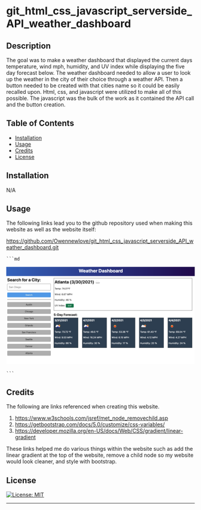 # git_html_css_javascript_serverside_API_weather_dashboard

## Description

The goal was to make a weather dashboard that displayed the current days temperature, wind mph, humidity, and UV index while displaying the five day forecast below. The weather dashboard needed to allow a user to look up the weather in the city of their choice through a weather API. Then a button needed to be created with that cities name so it could be easily recalled upon. Html, css, and javascript were utilized to make all of this possible. The javascript was the bulk of the work as it contained the API call and the button creation.






## Table of Contents


- [Installation](#installation)
- [Usage](#usage)
- [Credits](#credits)
- [License](#license)

## Installation

N/A

## Usage

The following links lead you to the github repository used when making this website as well as the website itself:

https://github.com/Owennewlove/git_html_css_javascript_serverside_API_weather_dashboard.git



    ```md
![alt text](./assets/images/06-server-side-apis-homework-demo.png)

    ```


## Credits

The following are links referenced when creating this website. 

1. https://www.w3schools.com/jsref/met_node_removechild.asp
2. https://getbootstrap.com/docs/5.0/customize/css-variables/
3. https://developer.mozilla.org/en-US/docs/Web/CSS/gradient/linear-gradient

These links helped me do various things within the website such as add the linear gradient at the top of the website, remove a child node so my website would look cleaner, and style with bootstrap.



## License

[![License: MIT](https://img.shields.io/badge/License-MIT-yellow.svg)](https://opensource.org/licenses/MIT)

---